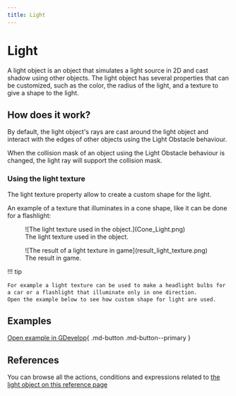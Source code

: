 ```yaml
---
title: Light
---
```

# Light

A light object is an object that simulates a light source in 2D and cast shadow using other objects.
The light object has several properties that can be customized, such as the color, the radius of the light, and a texture to give a shape to the light.

## How does it work?

By default, the light object's rays are cast around the light object and interact with the edges of other objects using the Light Obstacle behaviour.

When the collision mask of an object using the Light Obstacle behaviour is changed, the light ray will support the collision mask.

### Using the light texture

The light texture property allow to create a custom shape for the light.

An example of a texture that illuminates in a cone shape, like it can be done for a flashlight:

<figure markdown>
  ![The light texture used in the object.](Cone_Light.png)
  <figcaption>The light texture used in the object.</figcaption>
</figure>

<figure markdown>
  ![The result of a light texture in game](result_light_texture.png)
  <figcaption>The result in game.</figcaption>
</figure>



!!! tip

    For example a light texture can be used to make a headlight bulbs for a car or a flashlight that illuminate only in one direction.
    Open the example below to see how custom shape for light are used.
    


## Examples

[Open example in GDevelop](https://editor.gdevelop.io/?project=example://lights){ .md-button .md-button--primary }

## References

You can browse all the actions, conditions and expressions related to [the light object on this reference page](/gdevelop5/all-features/lighting/reference/)